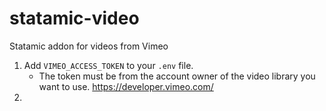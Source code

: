 # statamic-video

Statamic addon for videos from Vimeo

1. Add `VIMEO_ACCESS_TOKEN` to your `.env` file.
   - The token must be from the account owner of the video library you want to use. https://developer.vimeo.com/
2. 